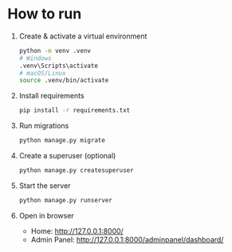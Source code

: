 # How to run

1. Create & activate a virtual environment
   ```bash
   python -m venv .venv
   # Windows
   .venv\Scripts\activate
   # macOS/Linux
   source .venv/bin/activate
   ```

2. Install requirements
   ```bash
   pip install -r requirements.txt
   ```

3. Run migrations
   ```bash
   python manage.py migrate
   ```

4. Create a superuser (optional)
   ```bash
   python manage.py createsuperuser
   ```

5. Start the server
   ```bash
   python manage.py runserver
   ```

6. Open in browser
   - Home: http://127.0.0.1:8000/
   - Admin Panel: http://127.0.0.1:8000/adminpanel/dashboard/
